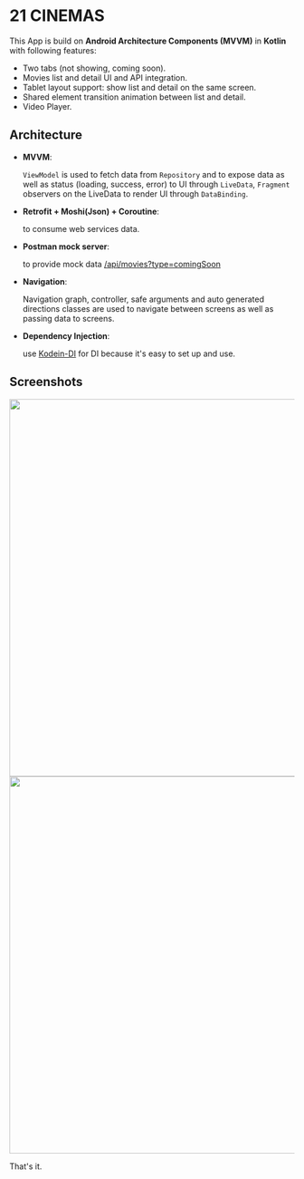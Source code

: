 # 21 CINEMAS

This App is build on **Android Architecture Components (MVVM)** in **Kotlin** with following features:

- Two tabs (not showing, coming soon).
- Movies list and detail UI and API integration.
- Tablet layout support: show list and detail on the same screen.
- Shared element transition animation between list and detail.
- Video Player.

## Architecture

- **MVVM**:

    `ViewModel` is used to fetch data from `Repository` and to expose data as well as status (loading, success, error) to UI through `LiveData`, `Fragment` observers on the LiveData to render UI through `DataBinding`.
- **Retrofit + Moshi(Json) + Coroutine**:

    to consume web services data.
- **Postman mock server**:

    to provide mock data [/api/movies?type=comingSoon
](https://documenter.getpostman.com/view/5298582/SVfRv8vp?version=latest#fd182532-683b-43ee-b0b7-9e26d415facd)
- **Navigation**:

    Navigation graph, controller, safe arguments and auto generated directions classes are used to navigate between screens as well as passing data to screens.
- **Dependency Injection**:

    use [Kodein-DI](https://github.com/Kodein-Framework/Kodein-DI) for DI because it's easy to set up and use.


## Screenshots

<img src="https://user-images.githubusercontent.com/54767749/65827834-c6a41980-e2d7-11e9-81d7-09bf8ccdfbd9.png" width="666">
<img src="https://user-images.githubusercontent.com/54767749/65827836-c9067380-e2d7-11e9-86df-92d53115835c.png" width="666">


That's it.